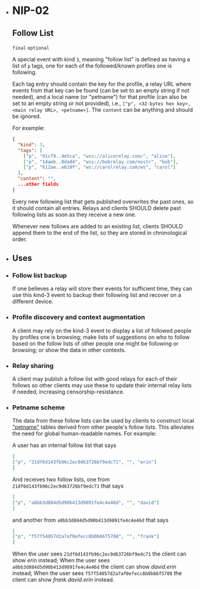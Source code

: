 - NIP-02
  ======
  
  Follow List
  -----------
  
  `final` `optional`
  
  A special event with kind `3`, meaning "follow list" is defined as having a list of `p` tags, one for each of the followed/known profiles one is following.
  
  Each tag entry should contain the key for the profile, a relay URL where events from that key can be found (can be set to an empty string if not needed), and a local name (or "petname") for that profile (can also be set to an empty string or not provided), i.e., `["p", <32-bytes hex key>, <main relay URL>, <petname>]`. The `content` can be anything and should be ignored.
  
  For example:
  
  ```json
  {
    "kind": 3,
    "tags": [
      ["p", "91cf9..4e5ca", "wss://alicerelay.com/", "alice"],
      ["p", "14aeb..8dad4", "wss://bobrelay.com/nostr", "bob"],
      ["p", "612ae..e610f", "ws://carolrelay.com/ws", "carol"]
    ],
    "content": "",
    ...other fields
  }
  ```
  
  Every new following list that gets published overwrites the past ones, so it should contain all entries. Relays and clients SHOULD delete past following lists as soon as they receive a new one.
  
  Whenever new follows are added to an existing list, clients SHOULD append them to the end of the list, so they are stored in chronological order.
- ## Uses
- ### Follow list backup
  
  If one believes a relay will store their events for sufficient time, they can use this kind-3 event to backup their following list and recover on a different device.
- ### Profile discovery and context augmentation
  
  A client may rely on the kind-3 event to display a list of followed people by profiles one is browsing; make lists of suggestions on who to follow based on the follow lists of other people one might be following or browsing; or show the data in other contexts.
- ### Relay sharing
  
  A client may publish a follow list with good relays for each of their follows so other clients may use these to update their internal relay lists if needed, increasing censorship-resistance.
- ### Petname scheme
  
  The data from these follow lists can be used by clients to construct local ["petname"](http://www.skyhunter.com/marcs/petnames/IntroPetNames.html) tables derived from other people's follow lists. This alleviates the need for global human-readable names. For example:
  
  A user has an internal follow list that says
  
  ```json
  [
  ["p", "21df6d143fb96c2ec9d63726bf9edc71", "", "erin"]
  ]
  ```
  
  And receives two follow lists, one from `21df6d143fb96c2ec9d63726bf9edc71` that says
  
  ```json
  [
  ["p", "a8bb3d884d5d90b413d9891fe4c4e46d", "", "david"]
  ]
  ```
  
  and another from `a8bb3d884d5d90b413d9891fe4c4e46d` that says
  
  ```json
  [
  ["p", "f57f54057d2a7af0efecc8b0b66f5708", "", "frank"]
  ]
  ```
  
  When the user sees `21df6d143fb96c2ec9d63726bf9edc71` the client can show _erin_ instead;
  When the user sees `a8bb3d884d5d90b413d9891fe4c4e46d` the client can show _david.erin_ instead;
  When the user sees `f57f54057d2a7af0efecc8b0b66f5708` the client can show _frank.david.erin_ instead.